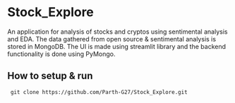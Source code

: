# Stock_Explore

An application for analysis of stocks and cryptos using sentimental analysis and EDA. The data gathered from open source & sentimental analysis is stored in MongoDB.
The UI is made using streamlit library and the backend functionality is done using PyMongo.  

## How to setup & run 
``` git clone https://github.com/Parth-G27/Stock_Explore.git```
